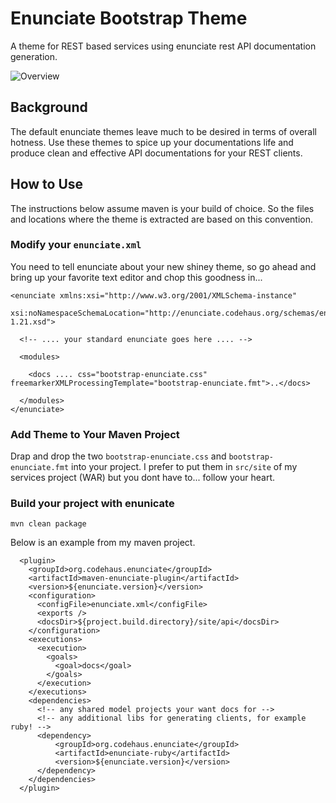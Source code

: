 # Enunciate Bootstrap Theme

A theme for REST based services using enunciate rest API documentation generation.

![Overview](//screenshot.png)

## Background

The default enunciate themes leave much to be desired in terms of overall hotness. Use
these themes to spice up your documentations life and produce clean and effective
API documentations for your REST clients.

## How to Use

The instructions below assume maven is your build of choice. So the files and locations
where the theme is extracted are based on this convention.

### Modify your `enunciate.xml`

You need to tell enunciate about your new shiney theme, so go ahead and bring up
your favorite text editor and chop this goodness in...

    <enunciate xmlns:xsi="http://www.w3.org/2001/XMLSchema-instance"
      xsi:noNamespaceSchemaLocation="http://enunciate.codehaus.org/schemas/enunciate-1.21.xsd">

      <!-- .... your standard enunciate goes here .... -->

      <modules>
            
        <docs .... css="bootstrap-enunciate.css" freemarkerXMLProcessingTemplate="bootstrap-enunciate.fmt">..</docs>
         
      </modules>
    </enunciate>

### Add Theme to Your Maven Project

Drap and drop the two `bootstrap-enunciate.css` and `bootstrap-enunciate.fmt` into your project. I prefer to put
them in `src/site` of my services project (WAR) but you dont have to... follow your heart.

### Build your project with enunicate

`mvn clean package`

Below is an example from my maven project.

      <plugin>
        <groupId>org.codehaus.enunciate</groupId>
        <artifactId>maven-enunciate-plugin</artifactId>
        <version>${enunciate.version}</version>
        <configuration>
          <configFile>enunciate.xml</configFile>
          <exports />
          <docsDir>${project.build.directory}/site/api</docsDir>
        </configuration>
        <executions>
          <execution>
            <goals>
              <goal>docs</goal>
            </goals>
          </execution>
        </executions>
        <dependencies>
          <!-- any shared model projects your want docs for -->
          <!-- any additional libs for generating clients, for example ruby! -->
          <dependency>
              <groupId>org.codehaus.enunciate</groupId>
              <artifactId>enunciate-ruby</artifactId>
              <version>${enunciate.version}</version>
          </dependency>
        </dependencies>
      </plugin>